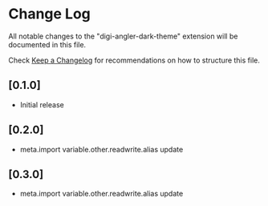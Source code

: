 # Change Log

All notable changes to the "digi-angler-dark-theme" extension will be documented in this file.

Check [Keep a Changelog](http://keepachangelog.com/) for recommendations on how to structure this file.

## [0.1.0]

- Initial release

## [0.2.0]

- meta.import variable.other.readwrite.alias update

## [0.3.0]

- meta.import variable.other.readwrite.alias update
